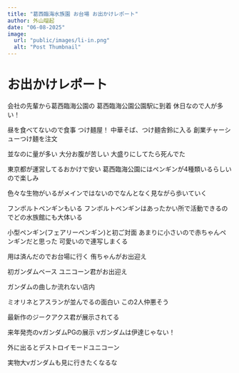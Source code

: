 ```yaml
---
title: "葛西臨海水族園 お台場 お出かけレポート"
author: 外山瑠起
date: "06-08-2025"
image:
  url: "public/images/li-in.png"
  alt: "Post Thumbnail"
---
```


# お出かけレポート

会社の先輩から葛西臨海公園の
葛西臨海公園公園駅に到着
休日なので人が多い！

昼を食べてないので食事
つけ麺屋！
中華そば、つけ麺舎鈴に入る
創業チャーシューつけ麺を注文

並なのに量が多い
大分お腹が苦しい
大盛りにしてたら死んでた

東京都が運営してるおかけで安い
葛西臨海公園にはペンギンが4種類いるらしいので楽しみ

色々な生物がいるがメインではないのでなんとなく見ながら歩いていく

フンボルトペンギンもいる
フンボルトペンギンはあったかい所で活動できるのでどの水族館にも大体いる

小型ペンギン(フェアリーペンギン)と初ご対面
あまりに小さいので赤ちゃんペンギンだと思った
可愛いので連写しまくる

用は済んだのでお台場に行く
侑ちゃんがお出迎え

初ガンダムベース
ユニコーン君がお出迎え

ガンダムの曲しか流れない店内

ミオリネとアスランが並んでるの面白い
この2人仲悪そう

最新作のジークアクス君が展示されてる

来年発売のνガンダムPGの展示
νガンダムは伊達じゃない！

外に出るとデストロイモードユニコーン

実物大νガンダムも見に行きたくなるな
